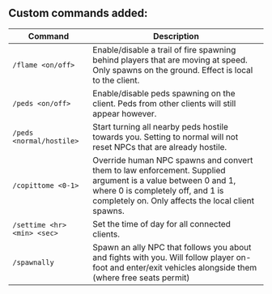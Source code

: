 ## Custom commands added:

| Command                     | Description                                                                                                                                                                                           |
|-----------------------------|-------------------------------------------------------------------------------------------------------------------------------------------------------------------------------------------------------|
| `/flame <on/off>`           | Enable/disable a trail of fire spawning behind players that are moving at speed. Only spawns on the ground. Effect is local to the client.                                                            |
| `/peds <on/off>`            | Enable/disable peds spawning on the client. Peds from other clients will still appear however.                                                                                                        |
| `/peds <normal/hostile>`    | Start turning all nearby peds hostile towards you. Setting to normal will not reset NPCs that are already hostile.                                                                                    |
| `/copittome <0-1>`          | Override human NPC spawns and convert them to law enforcement. Supplied argument is a value between 0 and 1, where 0 is completely off, and 1 is completely on. Only affects the local client spawns. |
| `/settime <hr> <min> <sec>` | Set the time of day for all connected clients.                                                                                                                                                        |
| `/spawnally`                | Spawn an ally NPC that follows you about and fights with you. Will follow player on-foot and enter/exit vehicles alongside them (where free seats permit)                                             |